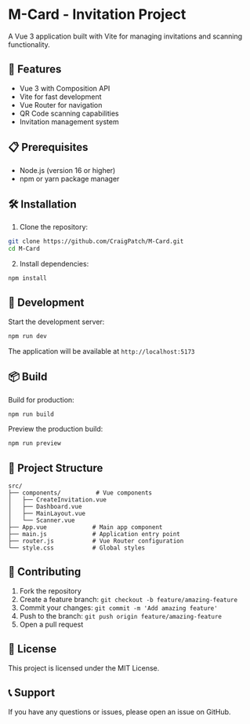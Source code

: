 # M-Card - Invitation Project

A Vue 3 application built with Vite for managing invitations and scanning functionality.

## 🚀 Features

- Vue 3 with Composition API
- Vite for fast development
- Vue Router for navigation
- QR Code scanning capabilities
- Invitation management system

## 📋 Prerequisites

- Node.js (version 16 or higher)
- npm or yarn package manager

## 🛠️ Installation

1. Clone the repository:
```bash
git clone https://github.com/CraigPatch/M-Card.git
cd M-Card
```

2. Install dependencies:
```bash
npm install
```

## 🚀 Development

Start the development server:
```bash
npm run dev
```

The application will be available at `http://localhost:5173`

## 📦 Build

Build for production:
```bash
npm run build
```

Preview the production build:
```bash
npm run preview
```

## 📁 Project Structure

```
src/
├── components/          # Vue components
│   ├── CreateInvitation.vue
│   ├── Dashboard.vue
│   ├── MainLayout.vue
│   └── Scanner.vue
├── App.vue             # Main app component
├── main.js             # Application entry point
├── router.js           # Vue Router configuration
└── style.css           # Global styles
```

## 🤝 Contributing

1. Fork the repository
2. Create a feature branch: `git checkout -b feature/amazing-feature`
3. Commit your changes: `git commit -m 'Add amazing feature'`
4. Push to the branch: `git push origin feature/amazing-feature`
5. Open a pull request

## 📝 License

This project is licensed under the MIT License.

## 📞 Support

If you have any questions or issues, please open an issue on GitHub.
